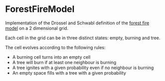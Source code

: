 # ForestFireModel
Implementation of the Drossel and Schwabl definition of the [forest fire model](https://en.wikipedia.org/wiki/Forest-fire_model) on a 2 dimensional grid.

Each cell in the grid can be in three distinct states: empty, burning and tree.

The cell evolves according to the following rules:
* A burning cell turns into an empty cell
* A tree will burn if at least one neighbour is burning
* A tree ignites with a given probability even if no neighbour is burning
* An empty space fills with a tree with a given probability
